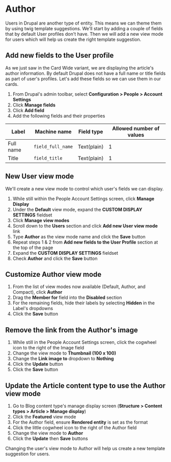 # Author

Users in Drupal are another type of entity. This means we can theme them by using twig template suggestions. We'll start by adding a couple of fields that by default User profiles don't have. Then we will add a new view mode for users which will help us create the right template suggestion.

## Add new fields to the User profile

As we just saw in the Card Wide variant, we are displaying the article's author information. By default Drupal does not have a full name or title fields as part of user's profiles. Let's add these fields so we can use them in our cards.

1. From Drupal's admin toolbar, select **Configuration > People > Account Settings**
2. Click **Manage fields**
3. Click **Add field**
4. Add the following fields and their properties

| Label     | Machine name      | Field type  | Allowed number of values |
| --------- | ----------------- | ----------- | ------------------------ |
| Full name | `field_full_name` | Text(plain) | 1                        |
| Title     | `field_title`     | Text(plain) | 1                        |

## New User view mode

We'll create a new view mode to control which user's fields we can display.

1. While still within the People Account Settings screen, click **Manage Display**
2. Under the **Default** view mode, expand the **CUSTOM DISPLAY SETTINGS** fieldset
3. Click **Manage view modes**
4. Scroll down to the **Users** section and click **Add new User view mode** link
5. Type **Author** as the view mode name and click the **Save** button
6. Repeat steps 1 & 2 from **Add new fields to the User Profile** section at the top of the page
7. Expand the **CUSTOM DISPLAY SETTINGS** fieldset
8. Check **Author** and click the **Save** button

## Customize Author view mode

1. From the list of view modes now available (Default, Author, and Compact), click **Author**
2. Drag the **Member for** field into the **Disabled** section
3. For the remaining fields, hide their labels by selecting **Hidden** in the Label's dropdowns
4. Click the **Save** button

## Remove the link from the Author's image

1. While still in the People Account Settings screen, click the cogwheel icon to the right of the Image field
2. Change the view mode to **Thumbnail (100 x 100)**
3. Change the **Link image to** dropdown to **Nothing**
4. Click the **Update** button
5. Click the **Save** button

## Update the Article content type to use the Author view mode

1. Go to Blog content type's manage display screen (**Structure > Content types > Article > Manage display**)
2. Click the **Featured** view mode
3. For the Author field, ensure **Rendered entity** is set as the format
4. Click the little cogwheel icon to the right of the Author field
5. Change the view mode to **Author**
6. Click the **Update** then **Save** buttons

Changing the user's view mode to Author will help us create a new template suggestion for users.
